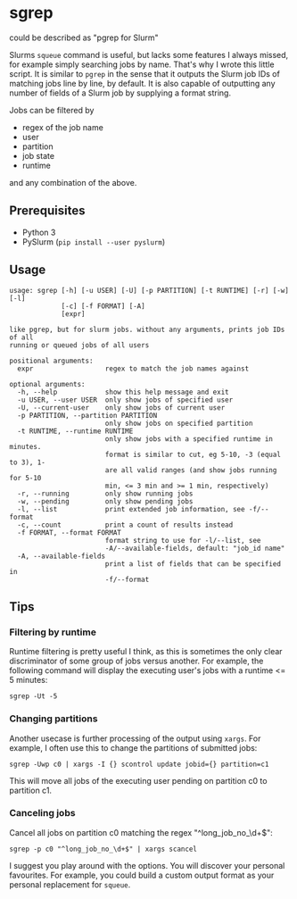 # sgrep
could be described as "pgrep for Slurm"

Slurms `squeue` command is useful, but lacks some features I always missed, for example simply searching jobs by name.
That's why I wrote this little script. It is similar to `pgrep` in the sense that it outputs the Slurm job IDs of matching jobs line by line, by default. 
It is also capable of outputting any number of fields of a Slurm job by supplying a format string.

Jobs can be filtered by
  * regex of the job name
  * user
  * partition
  * job state
  * runtime

and any combination of the above.

## Prerequisites

  * Python 3
  * PySlurm (`pip install --user pyslurm`)

## Usage

```
usage: sgrep [-h] [-u USER] [-U] [-p PARTITION] [-t RUNTIME] [-r] [-w] [-l]
             [-c] [-f FORMAT] [-A]
             [expr]

like pgrep, but for slurm jobs. without any arguments, prints job IDs of all
running or queued jobs of all users

positional arguments:
  expr                  regex to match the job names against

optional arguments:
  -h, --help            show this help message and exit
  -u USER, --user USER  only show jobs of specified user
  -U, --current-user    only show jobs of current user
  -p PARTITION, --partition PARTITION
                        only show jobs on specified partition
  -t RUNTIME, --runtime RUNTIME
                        only show jobs with a specified runtime in minutes.
                        format is similar to cut, eg 5-10, -3 (equal to 3), 1-
                        are all valid ranges (and show jobs running for 5-10
                        min, <= 3 min and >= 1 min, respectively)
  -r, --running         only show running jobs
  -w, --pending         only show pending jobs
  -l, --list            print extended job information, see -f/--format
  -c, --count           print a count of results instead
  -f FORMAT, --format FORMAT
                        format string to use for -l/--list, see
                        -A/--available-fields, default: "job_id name"
  -A, --available-fields
                        print a list of fields that can be specified in
                        -f/--format
```

## Tips

### Filtering by runtime

Runtime filtering is pretty useful I think, as this is sometimes the only clear discriminator of some group of jobs versus another.
For example, the following command will display the executing user's jobs with a runtime <= 5 minutes:

`sgrep -Ut -5`

### Changing partitions

Another usecase is further processing of the output using `xargs`. For example, I often use this to change the partitions of submitted jobs:

`sgrep -Uwp c0 | xargs -I {} scontrol update jobid={} partition=c1`

This will move all jobs of the executing user pending on partition c0 to partition c1.

### Canceling jobs

Cancel all jobs on partition c0 matching the regex "^long_job_no_\d+$":

`sgrep -p c0 "^long_job_no_\d+$" | xargs scancel`

I suggest you play around with the options. You will discover your personal favourites. 
For example, you could build a custom output format as your personal replacement for `squeue`.
